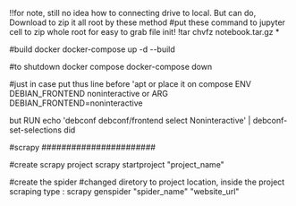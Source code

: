 !!for note, still no idea how to connecting drive to local. But can do, Download to zip it all root by these method
#put these command to jupyter cell to zip whole root for easy to grab file init!
!tar chvfz notebook.tar.gz *


#build docker
docker-compose up -d --build

#to shutdown docker compose
docker-compose down


#just in case put thus line before 'apt or place it on compose
ENV DEBIAN_FRONTEND noninteractive 
or
ARG DEBIAN_FRONTEND=noninteractive

but RUN echo 'debconf debconf/frontend select Noninteractive' | debconf-set-selections did

#scrapy 
#######################

#create scrapy project
scrapy startproject "project_name"

#create the spider
#changed diretory to project location, inside the project scraping type :
scrapy genspider "spider_name" "website_url"